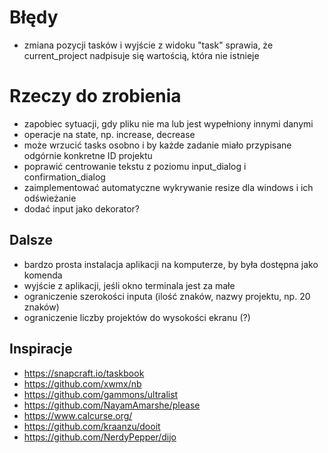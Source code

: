 # Błędy

- zmiana pozycji tasków i wyjście z widoku "task" sprawia, że current_project nadpisuje się wartością, która nie istnieje

# Rzeczy do zrobienia

- zapobiec sytuacji, gdy pliku nie ma lub jest wypełniony innymi danymi
- operacje na state, np. increase, decrease
- może wrzucić tasks osobno i by każde zadanie miało przypisane odgórnie konkretne ID projektu 
- poprawić centrowanie tekstu z poziomu input_dialog i confirmation_dialog
- zaimplementować automatyczne wykrywanie resize dla windows i ich odświeżanie
- dodać input jako dekorator?

## Dalsze

- bardzo prosta instalacja aplikacji na komputerze, by była dostępna jako komenda
- wyjście z aplikacji, jeśli okno terminala jest za małe
- ograniczenie szerokości inputa (ilość znaków, nazwy projektu, np. 20 znaków)
- ograniczenie liczby projektów do wysokości ekranu (?)

## Inspiracje
- https://snapcraft.io/taskbook
- https://github.com/xwmx/nb
- https://github.com/gammons/ultralist
- https://github.com/NayamAmarshe/please
- https://www.calcurse.org/
- https://github.com/kraanzu/dooit
- https://github.com/NerdyPepper/dijo
